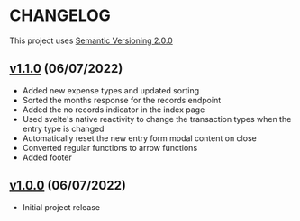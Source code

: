 # CHANGELOG

This project uses [Semantic Versioning 2.0.0](https://semver.org/)

## [v1.1.0](https://github.com/theofficialnar/alkansya/tree/release/1.0.0) (06/07/2022)

-   Added new expense types and updated sorting
-   Sorted the months response for the records endpoint
-   Added the no records indicator in the index page
-   Used svelte's native reactivity to change the transaction types when the entry type is changed
-   Automatically reset the new entry form modal content on close
-   Converted regular functions to arrow functions
-   Added footer

## [v1.0.0](https://github.com/theofficialnar/alkansya/tree/release/1.0.0) (06/07/2022)

-   Initial project release
